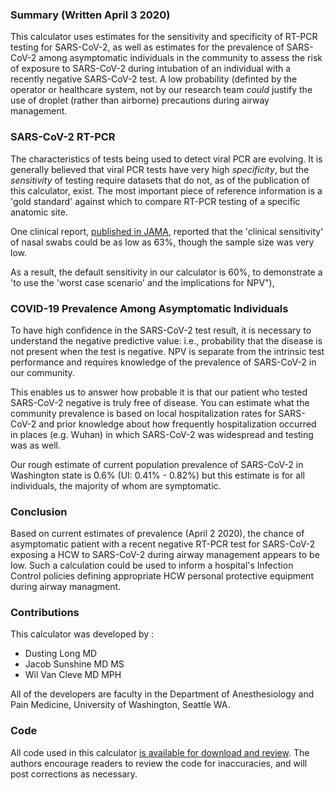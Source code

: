 ### Summary (Written April 3 2020)

This calculator uses estimates for the sensitivity and specificity of RT-PCR testing for SARS-CoV-2, as well as estimates for the prevalence of SARS-CoV-2 among asymptomatic individuals in the community to assess the risk of exposure to SARS-CoV-2 during intubation of an individual with a recently negative SARS-CoV-2 test. A low probability (definted by the operator or healthcare system, not by our research team *could* justify the use of droplet (rather than airborne) precautions during airway management.

### SARS-CoV-2 RT-PCR

The characteristics of tests being used to detect viral PCR are evolving. It is generally believed that viral PCR tests have very high *specificity*, 
but the *sensitivity* of testing require datasets that do not, as of the publication of this calculator, exist. The most important 
piece of reference information is a 'gold standard' against which to compare RT-PCR testing of a specific anatomic site.
                    
One clinical report, [published in JAMA](https://jamanetwork.com/journals/jama/fullarticle/2762997), reported that the 'clinical sensitivity' of nasal swabs could be as low as 63%, though the sample size was very low.

As a result, the default sensitivity in our calculator is 60%, to demonstrate a 'to use the 'worst case scenario' and the implications for NPV"),

### COVID-19 Prevalence Among Asymptomatic Individuals

To have high confidence in the SARS-CoV-2 test result, it is necessary to understand the negative predictive value: i.e., probability that the disease 
is not present when the test is negative. NPV is separate from the intrinsic test performance and requires knowledge of the prevalence of SARS-CoV-2 in our community.

This enables us to answer how probable it is that our patient who tested SARS-CoV-2 negative is truly free of disease. You can estimate what the community prevalence is based on local hospitalization rates for SARS-CoV-2 and prior knowledge about how frequently hospitalization occurred in places (e.g. Wuhan) in  which SARS-CoV-2 was widespread and testing was as well.

Our rough estimate of current population prevalence of SARS-CoV-2 in Washington state is 0.6% (UI: 0.41% - 0.82%) but this estimate is for all individuals, the majority of whom are symptomatic.

### Conclusion

Based on current estimates of prevalence (April 2 2020), the chance of asymptomatic patient with a recent negative RT-PCR test for SARS-CoV-2 exposing a HCW
to SARS-CoV-2 during airway management appears to be low. Such a calculation could be used to inform a hospital's Infection Control policies defining appropriate HCW personal 
protective equipment during airway managment. 

### Contributions

This calculator was developed by : 

- Dusting Long MD
- Jacob Sunshine MD MS
- Wil Van Cleve MD MPH

All of the developers are faculty in the Department of Anesthesiology and Pain Medicine, University of Washington, Seattle WA.

### Code

All code used in this calculator [is available for download and review](https://github.com/wilvancleve/covid-airway-npv). The authors encourage readers to review the code for inaccuracies, and will post corrections as necessary.


